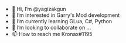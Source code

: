 - 👋 Hi, I’m @yagizakgun
- 👀 I’m interested in Garry's Mod development
- 🌱 I’m currently learning GLua, C#, Python
- 💞️ I’m looking to collaborate on ...
- 📫 How to reach me Kronax#1195

<!---
yagizakgun/yagizakgun is a ✨ special ✨ repository because its `README.md` (this file) appears on your GitHub profile.
You can click the Preview link to take a look at your changes.
--->
